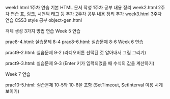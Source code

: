 week1.html
1주차 연습
기본 HTML 문서 작성
1주차 공부 내용 정리
week2.html
2주차 연습
표, 링크, 시맨틱 태그 등 추가
2주차 공부 내용 정리 추가
week3.html
3주차 연습
CSS3 style 공부
object-gen.html

객체 생성 3가지 방법 연습
Week 5 연습

prac8-4.html: 실습문제 8-4
prac8-6.html: 실습문제 8-6
Week 6 연습

pract9-2.html: 실습문제 9-2 (라디오버튼 선택된 것 알아내서 그림 그리기)

pract9-3.html: 실습문제 9-3 (Enter 키가 입력되었을 때 수식의 값을 계산하기)

Week 7 연습

prac10-5.html: 실습문제 10-5와 10-6을 포함 (SetTimeout, SetInterval 이용 시계 보이기)
